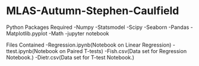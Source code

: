 # MLAS-Autumn-Stephen-Caulfield
Python Packages Required
-Numpy
-Statsmodel
-Scipy
-Seaborn
-Pandas
-Matplotlib.pyplot
-Math
-jupyter notebook

Files Contained
-Regression.ipynb(Notebook on Linear Regression)
-ttest.ipynb(Notebook on Paired T-tests)
-Fish.csv(Data set for Regression Notebook.)
-Dietr.csv(Data set for T-test Notebook.)
